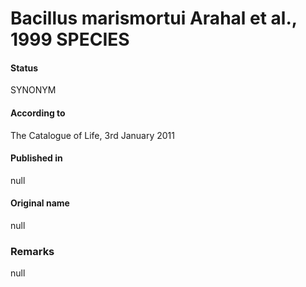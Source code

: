 # Bacillus marismortui Arahal et al., 1999 SPECIES

#### Status
SYNONYM

#### According to
The Catalogue of Life, 3rd January 2011

#### Published in
null

#### Original name
null

### Remarks
null
